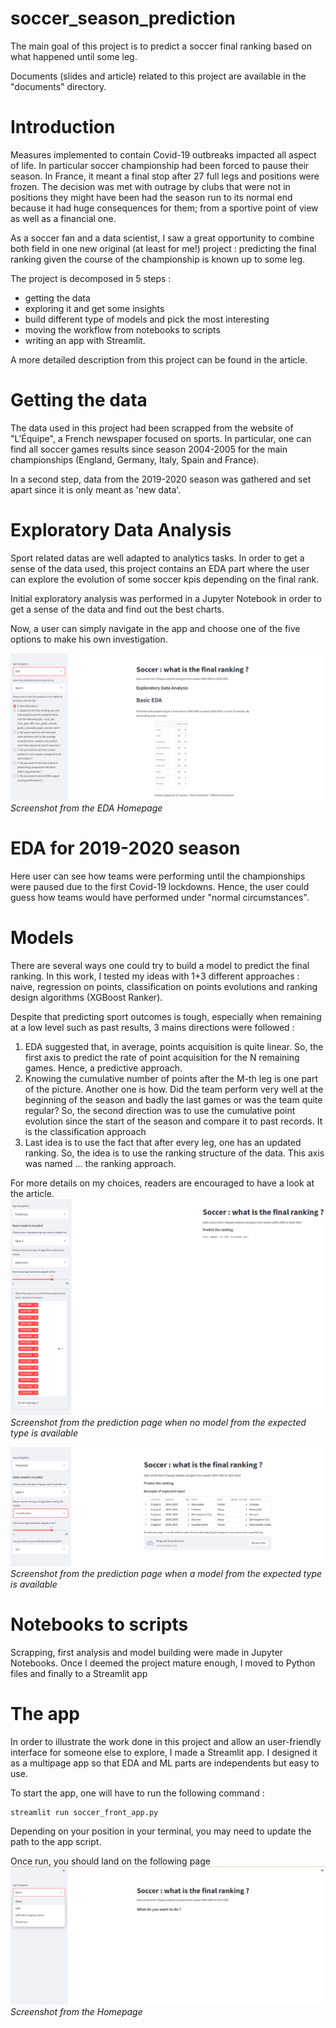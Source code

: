 # soccer_season_prediction
The main goal of this project is to predict a soccer final ranking based on what happened until some leg.

Documents (slides and article) related to this project are available in the "documents" directory.

# Introduction

Measures implemented to contain Covid-19 outbreaks impacted all aspect of life. In particular soccer championship had been forced to pause their season. In France, it meant a final stop after 27 full legs and positions were frozen. The decision was met with outrage by clubs that were not in positions they might have been had the season run to its normal end because it had huge consequences for them; from a sportive point of view as well as a financial one.

As a soccer fan and a data scientist, I saw a great opportunity to combine both field in one new original (at least for me!) project : predicting the final ranking given the course of the championship is known up to some leg.

The project is decomposed in 5 steps :
- getting the data
- exploring it and get some insights
- build different type of models and pick the most interesting
- moving the workflow from notebooks to scripts 
- writing an app with Streamlit.

A more detailed description from this project can be found in the article.

# Getting the data

The data used in this project had been scrapped from the website of "L'Équipe", a French newspaper focused on sports.
In particular, one can find all soccer games results since season 2004-2005 for the main championships
(England, Germany, Italy, Spain and France).

In a second step, data from the 2019-2020 season was gathered and set apart since it is only meant as 'new data'.

# Exploratory Data Analysis

Sport related datas are well adapted to analytics tasks. In order to get a sense of the data used, this project 
contains an EDA part where the user can explore the evolution of some soccer kpis depending on the final rank.

Initial exploratory analysis was performed in a Jupyter Notebook in order to get a sense of the data and find out the 
best charts.

Now, a user can simply navigate in the app and choose one of the five options to make his own investigation.

!["EDA homepage](documents/img/eda_page.png)
_Screenshot from the EDA Homepage_

# EDA for 2019-2020 season

Here user can see how teams were performing until the championships were paused due to the first Covid-19 
lockdowns. Hence, the user could guess how teams would have performed under "normal circumstances".

# Models
There are several ways one could try to build a model to predict the final ranking. In this work, I tested my ideas
with 1+3 different approaches : naive, regression on points, classification on points evolutions and ranking design 
algorithms (XGBoost Ranker).

Despite that predicting sport outcomes is tough, especially when remaining at a low level such as past results, 
3 mains directions were followed :

1. EDA suggested that, in average, points acquisition is quite linear. So, the first axis to predict the rate of 
point acquisition for the N remaining games. Hence, a predictive approach.
2. Knowing the cumulative number of points after the M-th leg is one part of the picture. Another one is how. Did the 
team perform very well at the beginning of the season and badly the last games or was the team quite regular? So, the 
second direction was to use the cumulative point evolution since the start of the season and compare it to past records.
It is the classification approach
3. Last idea is to use the fact that after every leg, one has an updated ranking. So, the idea is to use the ranking 
structure of the data. This axis was named ... the ranking approach. 

For more details on my choices, readers are encouraged to have a look at the article.
!["EDA homepage](documents/img/prediction_page.png)
_Screenshot from the prediction page when no model from the expected type is available_

!["EDA homepage](documents/img/prediction_page-2.png)
_Screenshot from the prediction page when a model from the expected type is available_

# Notebooks to scripts
Scrapping, first analysis and model building were made in Jupyter Notebooks. Once I deemed the project mature enough, I 
moved to Python files and finally to a Streamlit app 

# The app
In order to illustrate the work done in this project and allow an user-friendly interface for someone else to explore,
I made a Streamlit app. I designed it as a multipage app so that EDA and ML parts are independents but easy to use.

To start the app, one will have to run the following command : 
```commandline
streamlit run soccer_front_app.py
```
Depending on your 
position in your terminal, you may need to update the path to the app script.

Once run, you should land on the following page
!["EDA homepage](documents/img/main_page.png)
_Screenshot from the Homepage_
